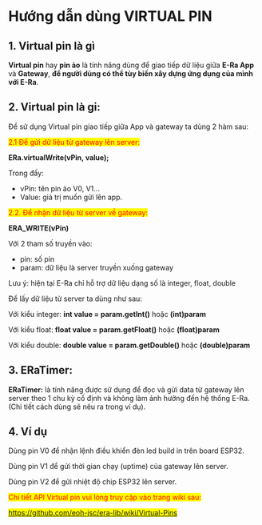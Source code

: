 # Hướng dẫn dùng VIRTUAL PIN

## 1. Virtual pin là gì

**Virtual pin** hay **pin ảo** là tính năng dùng để giao tiếp dữ liệu giữa **E-Ra App** và **Gateway**, **để người dùng có thể tùy biến xây dựng ứng dụng của mình với E-Ra**.

## 2. Virtual pin là gi:&#x20;

Để sử dụng Virtual pin giao tiếp giữa App và gateway ta dùng 2 hàm sau:&#x20;

<mark style="color:red;">2.1 Để gửi dữ liệu từ gateway lên server:</mark>&#x20;

**ERa.virtualWrite(vPin, value);**&#x20;

Trong đấy:&#x20;

* vPin: tên pin ảo V0, V1...&#x20;
* Value: giá trị muốn gửi lên app.&#x20;

<mark style="color:red;">2.2. Để nhận dữ liệu từ server về gateway:</mark>&#x20;

**ERA\_WRITE(vPin)**&#x20;

Với 2 tham số truyền vào:&#x20;

* pin: số pin&#x20;
* param: dữ liệu là server truyền xuống gateway&#x20;

Lưu ý: hiện tại E-Ra chỉ hỗ trợ dữ liệu dạng số là integer, float, double&#x20;

Để lấy dữ liệu từ server ta dùng như sau:&#x20;

Với kiểu integer: **int value = param.getInt()** hoặc **(int)param**&#x20;

Với kiểu float: **float value = param.getFloat()** hoặc **(float)param** &#x20;

Với kiểu double: **double value = param.getDouble()** hoặc **(double)param** &#x20;

## 3. ERaTimer:&#x20;

**ERaTimer:** là tính năng được sữ dụng để đọc và gửi data từ gateway lên server theo 1 chu kỳ cố định và không làm ảnh hưởng đến hệ thống E-Ra. (Chi tiết cách dùng sẽ nêu ra trong ví dụ).&#x20;

## 4. Ví dụ&#x20;

Dùng pin V0 để nhận lệnh điều khiển đèn led build in trên board ESP32.&#x20;

Dùng pin V1 để gửi thời gian chạy (uptime) của gateway lên server.&#x20;

Dùng pin V2 để gửi nhiệt độ chip ESP32 lên server.&#x20;

<mark style="color:red;">Chi tiết API Virtual pin vui lòng truy cập vào trang wiki sau:</mark>&#x20;

<mark style="color:red;">https://github.com/eoh-jsc/era-lib/wiki/Virtual-Pins</mark>&#x20;
